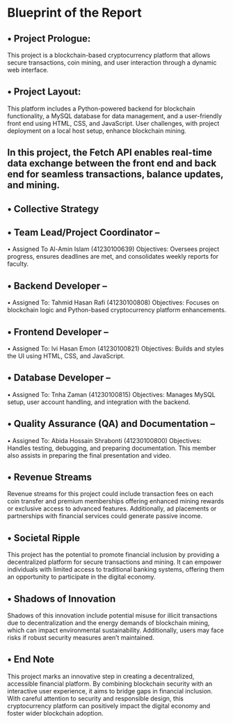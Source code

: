 
# Blueprint of the Report

•	Project Prologue:
-----
This project is a blockchain-based cryptocurrency platform that allows secure transactions, coin mining, and user interaction through a dynamic web interface.


•	Project Layout: 
-----
This platform includes a Python-powered backend for blockchain functionality, a MySQL database for data management, and a user-friendly front end using HTML, CSS, and JavaScript. User challenges, with project deployment on a local host setup, enhance blockchain mining.

In this project, the Fetch API enables real-time data exchange between the front end and back end for seamless transactions, balance updates, and mining.
-----

•	Collective Strategy
-----
•	Team Lead/Project Coordinator –
----- 
•	Assigned To Al-Amin Islam (41230100639)
Objectives: Oversees project progress, ensures deadlines are met, and consolidates weekly reports for faculty.

•	Backend Developer – 
-----
•	Assigned To: Tahmid Hasan Rafi (41230100808)
Objectives: Focuses on blockchain logic and Python-based cryptocurrency platform enhancements.

•	Frontend Developer – 
-----
•	Assigned To: lvi Hasan Emon (41230100821)
Objectives: Builds and styles the UI using HTML, CSS, and JavaScript.

•	Database Developer – 
-----
•	Assigned To: Tnha Zaman (41230100815)
Objectives: Manages MySQL setup, user account handling, and integration with the backend.

•	Quality Assurance (QA) and Documentation – 
-----
•	Assigned To: Abida Hossain Shrabonti (41230100800)
Objectives: Handles testing, debugging, and preparing documentation. This member also assists in preparing the final presentation and video.


•	Revenue Streams
-----
Revenue streams for this project could include transaction fees on each coin transfer and premium memberships offering enhanced mining rewards or exclusive access to advanced features. Additionally, ad placements or partnerships with financial services could generate passive income.

•	Societal Ripple
-----
This project has the potential to promote financial inclusion by providing a decentralized platform for secure transactions and mining. It can empower individuals with limited access to traditional banking systems, offering them an opportunity to participate in the digital economy.

•	Shadows of Innovation
-----
Shadows of this innovation include potential misuse for illicit transactions due to decentralization and the energy demands of blockchain mining, which can impact environmental sustainability. Additionally, users may face risks if robust security measures aren’t maintained.


•	End Note
-----
This project marks an innovative step in creating a decentralized, accessible financial platform. By combining blockchain security with an interactive user experience, it aims to bridge gaps in financial inclusion. With careful attention to security and responsible design, this cryptocurrency platform can positively impact the digital economy and foster wider blockchain adoption.



